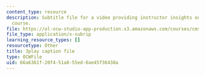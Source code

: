 ```yaml
---
content_type: resource
description: Subtitle file for a video providing instructor insights on refining the
  course.
file: https://ol-ocw-studio-app-production.s3.amazonaws.com/courses/cms-611j-creating-video-games-fall-2014/66a6361f20f451a855ed6ae45f36438a_CrS0ndCbsro.srt
file_type: application/x-subrip
learning_resource_types: []
resourcetype: Other
title: 3play caption file
type: OCWFile
uid: 66a6361f-20f4-51a8-55ed-6ae45f36438a
---
```

